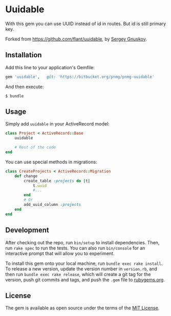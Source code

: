 # Uuidable

With this gem you can use UUID instead of id in routes. But id is still primary key.

Forked from https://github.com/flant/uuidable, by [Sergey Gnuskov](sergey.gnuskov@flant.com).

## Installation

Add this line to your application's Gemfile:

```ruby
gem 'uuidable',   git: 'https://bitbucket.org/pnmg/pnmg-uuidable'
```

And then execute:

    $ bundle


## Usage

Simply add `uuidable` in your ActiveRecord model:

```ruby
class Project < ActiveRecord::Base
    uuidable

    # Rest of the code
end
```

You can use special methods in migrations:
```ruby
class CreateProjects < ActiveRecord::Migration
    def change
        create_table :projects do |t|
            t.uuid
            #...
        end
        # Or
        add_uuid_column :projects
    end
end
```

## Development

After checking out the repo, run `bin/setup` to install dependencies. Then, run `rake spec` to run the tests. You can also run `bin/console` for an interactive prompt that will allow you to experiment.

To install this gem onto your local machine, run `bundle exec rake install`. To release a new version, update the version number in `version.rb`, and then run `bundle exec rake release`, which will create a git tag for the version, push git commits and tags, and push the `.gem` file to [rubygems.org](https://rubygems.org).

## License

The gem is available as open source under the terms of the [MIT License](http://opensource.org/licenses/MIT).
